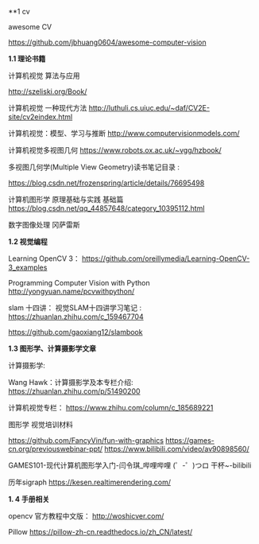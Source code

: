 **1 cv

awesome  CV

https://github.com/jbhuang0604/awesome-computer-vision

**1.1  理论书籍**

计算机视觉 算法与应用

http://szeliski.org/Book/

计算机视觉  一种现代方法
http://luthuli.cs.uiuc.edu/~daf/CV2E-site/cv2eindex.html


计算机视觉：模型、学习与推断
http://www.computervisionmodels.com/

计算机视觉多视图几何
https://www.robots.ox.ac.uk/~vgg/hzbook/

多视图几何学(Multiple View Geometry)读书笔记目录 : 

https://blog.csdn.net/frozenspring/article/details/76695498

计算机图形学 原理基础与实践  基础篇
https://blog.csdn.net/qq_44857648/category_10395112.html

数字图像处理 冈萨雷斯

**1.2  视觉编程**

Learning OpenCV 3：
https://github.com/oreillymedia/Learning-OpenCV-3_examples

Programming Computer Vision with Python
http://yongyuan.name/pcvwithpython/


slam 十四讲：
视觉SLAM十四讲学习笔记 :
https://zhuanlan.zhihu.com/c_159467704

https://github.com/gaoxiang12/slambook

**1.3   图形学、计算摄影学文章**

计算摄影学:

Wang Hawk：计算摄影学及本专栏介绍:  https://zhuanlan.zhihu.com/p/51490200

计算机视觉专栏： https://www.zhihu.com/column/c_185689221


图形学  视觉培训材料

https://github.com/FancyVin/fun-with-graphics
https://games-cn.org/previouswebinar-ppt/
https://www.bilibili.com/video/av90898560/

GAMES101-现代计算机图形学入门-闫令琪_哔哩哔哩 (゜-゜)つロ 干杯~-bilibili

历年sigraph
https://kesen.realtimerendering.com/ 

**1. 4 手册相关**

opencv 官方教程中文版：
http://woshicver.com/
 
Pillow
https://pillow-zh-cn.readthedocs.io/zh_CN/latest/
